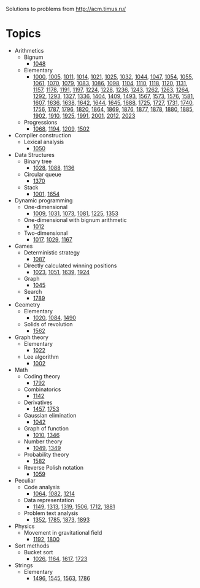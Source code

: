 Solutions to problems from http://acm.timus.ru/

# Topics

* Arithmetics
  * Bignum
    * [1048](http://acm.timus.ru/problem.aspx?space=1&num=1048)
  * Elementary
    * [1000](http://acm.timus.ru/problem.aspx?space=1&num=1000),
      [1005](http://acm.timus.ru/problem.aspx?space=1&num=1005),
      [1011](http://acm.timus.ru/problem.aspx?space=1&num=1011),
      [1014](http://acm.timus.ru/problem.aspx?space=1&num=1014),
      [1021](http://acm.timus.ru/problem.aspx?space=1&num=1021),
      [1025](http://acm.timus.ru/problem.aspx?space=1&num=1025),
      [1032](http://acm.timus.ru/problem.aspx?space=1&num=1032),
      [1044](http://acm.timus.ru/problem.aspx?space=1&num=1044),
      [1047](http://acm.timus.ru/problem.aspx?space=1&num=1047),
      [1054](http://acm.timus.ru/problem.aspx?space=1&num=1054),
      [1055](http://acm.timus.ru/problem.aspx?space=1&num=1055),
      [1061](http://acm.timus.ru/problem.aspx?space=1&num=1061),
      [1070](http://acm.timus.ru/problem.aspx?space=1&num=1070),
      [1079](http://acm.timus.ru/problem.aspx?space=1&num=1079),
      [1083](http://acm.timus.ru/problem.aspx?space=1&num=1083),
      [1086](http://acm.timus.ru/problem.aspx?space=1&num=1086),
      [1098](http://acm.timus.ru/problem.aspx?space=1&num=1098),
      [1104](http://acm.timus.ru/problem.aspx?space=1&num=1104),
      [1110](http://acm.timus.ru/problem.aspx?space=1&num=1110),
      [1118](http://acm.timus.ru/problem.aspx?space=1&num=1118),
      [1120](http://acm.timus.ru/problem.aspx?space=1&num=1120),
      [1131](http://acm.timus.ru/problem.aspx?space=1&num=1131),
      [1157](http://acm.timus.ru/problem.aspx?space=1&num=1157),
      [1178](http://acm.timus.ru/problem.aspx?space=1&num=1178),
      [1191](http://acm.timus.ru/problem.aspx?space=1&num=1191),
      [1197](http://acm.timus.ru/problem.aspx?space=1&num=1197),
      [1224](http://acm.timus.ru/problem.aspx?space=1&num=1224),
      [1228](http://acm.timus.ru/problem.aspx?space=1&num=1228),
      [1236](http://acm.timus.ru/problem.aspx?space=1&num=1236),
      [1243](http://acm.timus.ru/problem.aspx?space=1&num=1243),
      [1262](http://acm.timus.ru/problem.aspx?space=1&num=1262),
      [1263](http://acm.timus.ru/problem.aspx?space=1&num=1263),
      [1264](http://acm.timus.ru/problem.aspx?space=1&num=1264),
      [1292](http://acm.timus.ru/problem.aspx?space=1&num=1292),
      [1293](http://acm.timus.ru/problem.aspx?space=1&num=1293),
      [1327](http://acm.timus.ru/problem.aspx?space=1&num=1327),
      [1336](http://acm.timus.ru/problem.aspx?space=1&num=1336),
      [1404](http://acm.timus.ru/problem.aspx?space=1&num=1404),
      [1409](http://acm.timus.ru/problem.aspx?space=1&num=1409),
      [1493](http://acm.timus.ru/problem.aspx?space=1&num=1493),
      [1567](http://acm.timus.ru/problem.aspx?space=1&num=1567),
      [1573](http://acm.timus.ru/problem.aspx?space=1&num=1573),
      [1576](http://acm.timus.ru/problem.aspx?space=1&num=1576),
      [1581](http://acm.timus.ru/problem.aspx?space=1&num=1581),
      [1607](http://acm.timus.ru/problem.aspx?space=1&num=1607),
      [1636](http://acm.timus.ru/problem.aspx?space=1&num=1636),
      [1638](http://acm.timus.ru/problem.aspx?space=1&num=1638),
      [1642](http://acm.timus.ru/problem.aspx?space=1&num=1642),
      [1644](http://acm.timus.ru/problem.aspx?space=1&num=1644),
      [1645](http://acm.timus.ru/problem.aspx?space=1&num=1645),
      [1688](http://acm.timus.ru/problem.aspx?space=1&num=1688),
      [1725](http://acm.timus.ru/problem.aspx?space=1&num=1725),
      [1727](http://acm.timus.ru/problem.aspx?space=1&num=1727),
      [1731](http://acm.timus.ru/problem.aspx?space=1&num=1731),
      [1740](http://acm.timus.ru/problem.aspx?space=1&num=1740),
      [1756](http://acm.timus.ru/problem.aspx?space=1&num=1756),
      [1787](http://acm.timus.ru/problem.aspx?space=1&num=1787),
      [1796](http://acm.timus.ru/problem.aspx?space=1&num=1796),
      [1820](http://acm.timus.ru/problem.aspx?space=1&num=1820),
      [1864](http://acm.timus.ru/problem.aspx?space=1&num=1864),
      [1869](http://acm.timus.ru/problem.aspx?space=1&num=1869),
      [1876](http://acm.timus.ru/problem.aspx?space=1&num=1876),
      [1877](http://acm.timus.ru/problem.aspx?space=1&num=1877),
      [1878](http://acm.timus.ru/problem.aspx?space=1&num=1878),
      [1880](http://acm.timus.ru/problem.aspx?space=1&num=1880),
      [1885](http://acm.timus.ru/problem.aspx?space=1&num=1885),
      [1902](http://acm.timus.ru/problem.aspx?space=1&num=1902),
      [1910](http://acm.timus.ru/problem.aspx?space=1&num=1910),
      [1925](http://acm.timus.ru/problem.aspx?space=1&num=1925),
      [1991](http://acm.timus.ru/problem.aspx?space=1&num=1991),
      [2001](http://acm.timus.ru/problem.aspx?space=1&num=2001),
      [2012](http://acm.timus.ru/problem.aspx?space=1&num=2012),
      [2023](http://acm.timus.ru/problem.aspx?space=1&num=2023)
  * Progressions
    * [1068](http://acm.timus.ru/problem.aspx?space=1&num=1068),
      [1194](http://acm.timus.ru/problem.aspx?space=1&num=1194),
      [1209](http://acm.timus.ru/problem.aspx?space=1&num=1209),
      [1502](http://acm.timus.ru/problem.aspx?space=1&num=1502)
* Compiler construction
  * Lexical analysis
    * [1050](http://acm.timus.ru/problem.aspx?space=1&num=1050)
* Data Structures
  * Binary tree
    * [1028](http://acm.timus.ru/problem.aspx?space=1&num=1028),
      [1088](http://acm.timus.ru/problem.aspx?space=1&num=1088),
      [1136](http://acm.timus.ru/problem.aspx?space=1&num=1136)
  * Circular queue
    * [1370](http://acm.timus.ru/problem.aspx?space=1&num=1370)
  * Stack
    * [1001](http://acm.timus.ru/problem.aspx?space=1&num=1001),
      [1654](http://acm.timus.ru/problem.aspx?space=1&num=1654)
* Dynamic programming
  * One-dimensional
    * [1009](http://acm.timus.ru/problem.aspx?space=1&num=1009),
      [1031](http://acm.timus.ru/problem.aspx?space=1&num=1031),
      [1073](http://acm.timus.ru/problem.aspx?space=1&num=1073),
      [1081](http://acm.timus.ru/problem.aspx?space=1&num=1081),
      [1225](http://acm.timus.ru/problem.aspx?space=1&num=1225),
      [1353](http://acm.timus.ru/problem.aspx?space=1&num=1353)
  * One-dimensional with bignum arithmetic
    * [1012](http://acm.timus.ru/problem.aspx?space=1&num=1012)
  * Two-dimensional
    * [1017](http://acm.timus.ru/problem.aspx?space=1&num=1017),
      [1029](http://acm.timus.ru/problem.aspx?space=1&num=1029),
      [1167](http://acm.timus.ru/problem.aspx?space=1&num=1167)
* Games
  * Deterministic strategy
    * [1087](http://acm.timus.ru/problem.aspx?space=1&num=1087)
  * Directly calculated winning positions
    * [1023](http://acm.timus.ru/problem.aspx?space=1&num=1023),
      [1051](http://acm.timus.ru/problem.aspx?space=1&num=1051),
      [1639](http://acm.timus.ru/problem.aspx?space=1&num=1639),
      [1924](http://acm.timus.ru/problem.aspx?space=1&num=1924)
  * Graph
    * [1045](http://acm.timus.ru/problem.aspx?space=1&num=1045)
  * Search
    * [1789](http://acm.timus.ru/problem.aspx?space=1&num=1789)
* Geometry
  * Elementary
    * [1020](http://acm.timus.ru/problem.aspx?space=1&num=1020),
      [1084](http://acm.timus.ru/problem.aspx?space=1&num=1084),
      [1490](http://acm.timus.ru/problem.aspx?space=1&num=1490)
  * Solids of revolution
    * [1562](http://acm.timus.ru/problem.aspx?space=1&num=1562)
* Graph theory
  * Elementary
    * [1022](http://acm.timus.ru/problem.aspx?space=1&num=1022)
  * Lee algorithm
    * [1002](http://acm.timus.ru/problem.aspx?space=1&num=1002)
* Math
  * Coding theory
    * [1792](http://acm.timus.ru/problem.aspx?space=1&num=1792)
  * Combinatorics
    * [1142](http://acm.timus.ru/problem.aspx?space=1&num=1142)
  * Derivatives
    * [1457](http://acm.timus.ru/problem.aspx?space=1&num=1457),
      [1753](http://acm.timus.ru/problem.aspx?space=1&num=1753)
  * Gaussian elimination
    * [1042](http://acm.timus.ru/problem.aspx?space=1&num=1042)
  * Graph of function
    * [1010](http://acm.timus.ru/problem.aspx?space=1&num=1010),
      [1346](http://acm.timus.ru/problem.aspx?space=1&num=1346)
  * Number theory
    * [1049](http://acm.timus.ru/problem.aspx?space=1&num=1049),
      [1349](http://acm.timus.ru/problem.aspx?space=1&num=1349)
  * Probability theory
    * [1582](http://acm.timus.ru/problem.aspx?space=1&num=1582)
  * Reverse Polish notation
    * [1059](http://acm.timus.ru/problem.aspx?space=1&num=1059)
* Peculiar
  * Code analysis
    * [1064](http://acm.timus.ru/problem.aspx?space=1&num=1064),
      [1082](http://acm.timus.ru/problem.aspx?space=1&num=1082),
      [1214](http://acm.timus.ru/problem.aspx?space=1&num=1214)
  * Data representation
    * [1149](http://acm.timus.ru/problem.aspx?space=1&num=1149),
      [1313](http://acm.timus.ru/problem.aspx?space=1&num=1313),
      [1319](http://acm.timus.ru/problem.aspx?space=1&num=1319),
      [1506](http://acm.timus.ru/problem.aspx?space=1&num=1506),
      [1712](http://acm.timus.ru/problem.aspx?space=1&num=1712),
      [1881](http://acm.timus.ru/problem.aspx?space=1&num=1881)
  * Problem text analysis
    * [1352](http://acm.timus.ru/problem.aspx?space=1&num=1352),
      [1785](http://acm.timus.ru/problem.aspx?space=1&num=1785),
      [1873](http://acm.timus.ru/problem.aspx?space=1&num=1873),
      [1893](http://acm.timus.ru/problem.aspx?space=1&num=1893)
* Physics
  * Movement in gravitational field
    * [1192](http://acm.timus.ru/problem.aspx?space=1&num=1192),
      [1800](http://acm.timus.ru/problem.aspx?space=1&num=1800)
* Sort methods
  * Bucket sort
    * [1026](http://acm.timus.ru/problem.aspx?space=1&num=1026),
      [1164](http://acm.timus.ru/problem.aspx?space=1&num=1164),
      [1617](http://acm.timus.ru/problem.aspx?space=1&num=1617),
      [1723](http://acm.timus.ru/problem.aspx?space=1&num=1723)
* Strings
  * Elementary
    * [1496](http://acm.timus.ru/problem.aspx?space=1&num=1496),
      [1545](http://acm.timus.ru/problem.aspx?space=1&num=1545),
      [1563](http://acm.timus.ru/problem.aspx?space=1&num=1563),
      [1786](http://acm.timus.ru/problem.aspx?space=1&num=1786)
